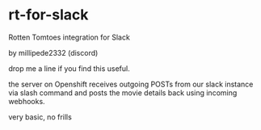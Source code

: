 rt-for-slack
============

Rotten Tomtoes integration for Slack

by millipede2332 (discord)

drop me a line if you find this useful. 

the server on Openshift receives outgoing POSTs from our slack instance via slash command 
and posts the movie details back using incoming webhooks.

very basic, no frills
